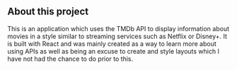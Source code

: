 ## About this project

This is an application which uses the TMDb API to display information about movies in a style similar to streaming services such as Netflix or Disney+. It is built with React and was mainly created as a way to learn more about using APIs as well as being an excuse to create and style layouts which I have not had the chance to do prior to this.
